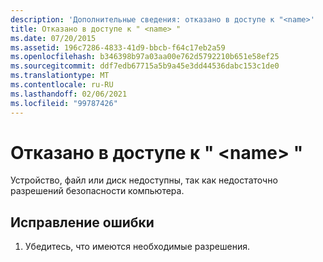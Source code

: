 ```yaml
---
description: 'Дополнительные сведения: отказано в доступе к "<name>'
title: Отказано в доступе к " <name> "
ms.date: 07/20/2015
ms.assetid: 196c7286-4833-41d9-bbcb-f64c17eb2a59
ms.openlocfilehash: b346398b97a03aa00e762d5792210b651e58ef25
ms.sourcegitcommit: ddf7edb67715a5b9a45e3dd44536dabc153c1de0
ms.translationtype: MT
ms.contentlocale: ru-RU
ms.lasthandoff: 02/06/2021
ms.locfileid: "99787426"
---
```

# <a name="access-denied-to-name"></a>Отказано в доступе к " \<name> "

Устройство, файл или диск недоступны, так как недостаточно разрешений безопасности компьютера.  
  
## <a name="to-correct-this-error"></a>Исправление ошибки  
  
1. Убедитесь, что имеются необходимые разрешения.  
